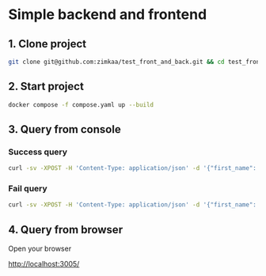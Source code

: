 # Simple backend and frontend

## 1. Clone project

```sh
git clone git@github.com:zimkaa/test_front_and_back.git && cd test_front_and_back
```

## 2. Start project

```sh
docker compose -f compose.yaml up --build
```

## 3. Query from console

### Success query

```sh
curl -sv -XPOST -H 'Content-Type: application/json' -d '{"first_name": "Ivan", "last_name": "Ivanov", "date": "2025-01-02"}' http://localhost:8000/api/submit
```

### Fail query

```sh
curl -sv -XPOST -H 'Content-Type: application/json' -d '{"first_name": "Ivan Ivanov", "last_name": "Ivanov", "date": "2025-01-02"}' http://localhost:8000/api/submit
```

## 4. Query from browser

Open your browser

[http://localhost:3005/](http://localhost:3005/)
